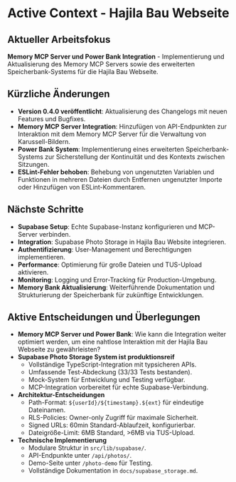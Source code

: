 # Active Context - Hajila Bau Webseite

## Aktueller Arbeitsfokus
**Memory MCP Server und Power Bank Integration** - Implementierung und Aktualisierung des Memory MCP Servers sowie des erweiterten Speicherbank-Systems für die Hajila Bau Webseite.

## Kürzliche Änderungen
- **Version 0.4.0 veröffentlicht**: Aktualisierung des Changelogs mit neuen Features und Bugfixes.
- **Memory MCP Server Integration**: Hinzufügen von API-Endpunkten zur Interaktion mit dem Memory MCP Server für die Verwaltung von Karussell-Bildern.
- **Power Bank System**: Implementierung eines erweiterten Speicherbank-Systems zur Sicherstellung der Kontinuität und des Kontexts zwischen Sitzungen.
- **ESLint-Fehler behoben**: Behebung von ungenutzten Variablen und Funktionen in mehreren Dateien durch Entfernen ungenutzter Importe oder Hinzufügen von ESLint-Kommentaren.

## Nächste Schritte
- **Supabase Setup**: Echte Supabase-Instanz konfigurieren und MCP-Server verbinden.
- **Integration**: Supabase Photo Storage in Hajila Bau Website integrieren.
- **Authentifizierung**: User-Management und Berechtigungen implementieren.
- **Performance**: Optimierung für große Dateien und TUS-Upload aktivieren.
- **Monitoring**: Logging und Error-Tracking für Production-Umgebung.
- **Memory Bank Aktualisierung**: Weiterführende Dokumentation und Strukturierung der Speicherbank für zukünftige Entwicklungen.

## Aktive Entscheidungen und Überlegungen
- **Memory MCP Server und Power Bank**: Wie kann die Integration weiter optimiert werden, um eine nahtlose Interaktion mit der Hajila Bau Webseite zu gewährleisten?
- **Supabase Photo Storage System ist produktionsreif**
  - Vollständige TypeScript-Integration mit typsicheren APIs.
  - Umfassende Test-Abdeckung (33/33 Tests bestanden).
  - Mock-System für Entwicklung und Testing verfügbar.
  - MCP-Integration vorbereitet für echte Supabase-Verbindung.
- **Architektur-Entscheidungen**
  - Path-Format: `${userId}/${timestamp}.${ext}` für eindeutige Dateinamen.
  - RLS-Policies: Owner-only Zugriff für maximale Sicherheit.
  - Signed URLs: 60min Standard-Ablaufzeit, konfigurierbar.
  - Dateigröße-Limit: 6MB Standard, >6MB via TUS-Upload.
- **Technische Implementierung**
  - Modulare Struktur in `src/lib/supabase/`.
  - API-Endpunkte unter `/api/photos/`.
  - Demo-Seite unter `/photo-demo` für Testing.
  - Vollständige Dokumentation in `docs/supabase_storage.md`.
